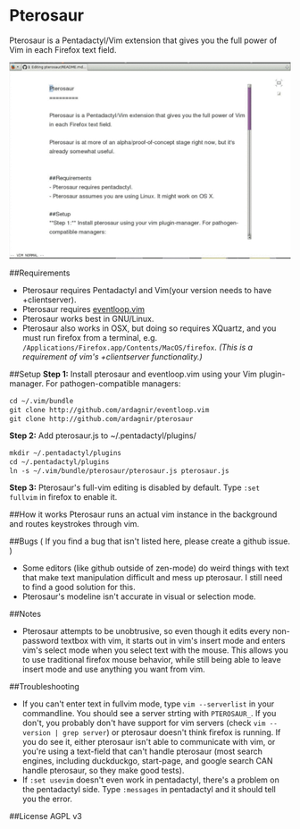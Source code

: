 Pterosaur
=========

Pterosaur is a Pentadactyl/Vim extension that gives you the full power of Vim in each Firefox text field.

![Demo](/pterosaur_demo.gif?raw=true)


##Requirements
- Pterosaur requires Pentadactyl and Vim(your version needs to have +clientserver).
- Pterosaur requires [eventloop.vim](https://github.com/ardagnir/eventloop.vim)
- Pterosaur works best in GNU/Linux.
- Pterosaur also works in OSX, but doing so requires XQuartz, and you must run firefox from a terminal, e.g. `/Applications/Firefox.app/Contents/MacOS/firefox`. *(This is a requirement of vim's +clientserver functionality.)*

##Setup
**Step 1:** Install pterosaur and eventloop.vim using your Vim plugin-manager. For pathogen-compatible managers:

    cd ~/.vim/bundle
    git clone http://github.com/ardagnir/eventloop.vim
    git clone http://github.com/ardagnir/pterosaur
    
**Step 2:** Add pterosaur.js to ~/.pentadactyl/plugins/

    mkdir ~/.pentadactyl/plugins
    cd ~/.pentadactyl/plugins
    ln -s ~/.vim/bundle/pterosaur/pterosaur.js pterosaur.js

**Step 3:** Pterosaur's full-vim editing is disabled by default. Type `:set fullvim` in firefox to enable it.

##How it works
Pterosaur runs an actual vim instance in the background and routes keystrokes through vim.

##Bugs
( If you find a bug that isn't listed here, please create a github issue. )

- Some editors (like github outside of zen-mode) do weird things with text that make text manipulation difficult and mess up pterosaur. I still need to find a good solution for this. 
- Pterosaur's modeline isn't accurate in visual or selection mode.

##Notes
- Pterosaur attempts to be unobtrusive, so even though it edits every non-password textbox with vim, it starts out in vim's insert mode and enters vim's select mode when you select text with the mouse. This allows you to use traditional firefox mouse behavior, while still being able to leave insert mode and use anything you want from vim.

##Troubleshooting
- If you can't enter text in fullvim mode, type `vim --serverlist` in your commandline. You should see a server strting with `PTEROSAUR_`. If you don't, you probably don't have support for vim servers (check `vim --version | grep server`) or pterosaur doesn't think firefox is running. If you do see it, either pterosaur isn't able to communicate with vim, or you're using a text-field that can't handle pterosaur (most search engines, including duckduckgo, start-page, and google search CAN handle pterosaur, so they make good tests).
- If `:set usevim` doesn't even work in pentadactyl, there's a problem on the pentadactyl side. Type `:messages` in pentadactyl and it should tell you the error.

##License
AGPL v3
